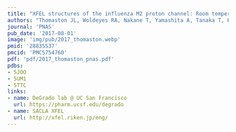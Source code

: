 ```yaml
---
title: "XFEL structures of the influenza M2 proton channel: Room temperature water networks and insights into proton conduction"
authors: "Thomaston JL, Woldeyes RA, Nakane T, Yamashita A, Tanaka T, Koiwai K, Brewster AS, **Barad BA**, Chen Y, Lemmin T, Uervirojnangkoorn M, Arima T, Kobayashi J, Masuda T, Suzuki M, Sugahara M, Sauter NK, Tanaka R, Nureki O, Tono K, Joti Y, Nango E, Iwata S, Yumoto F, Fraser JS, DeGrado WF<sup>✉</sup>"
journal: 'PNAS'
pub_date: '2017-08-01'
image: 'img/pub/2017_thomaston.webp'
pmid: '28835537'
pmcid: 'PMC5754760'
pdf: 'pdf/2017_thomaston_pnas.pdf'
pdbs:
- 5JOO
- 5UM1
- 5TTC
links:
- name: DeGrado lab @ UC San Francisco
  url: https://pharm.ucsf.edu/degrado
- name: SACLA XFEL
  url: http://xfel.riken.jp/eng/
---
```

